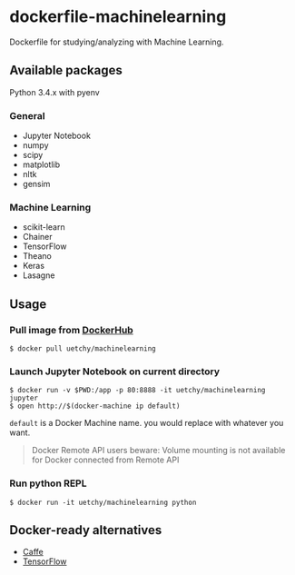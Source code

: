 # dockerfile-machinelearning
Dockerfile for studying/analyzing with Machine Learning.

## Available packages
Python 3.4.x with pyenv

### General
- Jupyter Notebook
- numpy
- scipy
- matplotlib
- nltk
- gensim

### Machine Learning
- scikit-learn
- Chainer
- TensorFlow
- Theano
- Keras
- Lasagne

## Usage
### Pull image from [DockerHub](https://registry.hub.docker.com/u/uetchy/machinelearning/)

```
$ docker pull uetchy/machinelearning
```

### Launch Jupyter Notebook on current directory

```
$ docker run -v $PWD:/app -p 80:8888 -it uetchy/machinelearning jupyter
$ open http://$(docker-machine ip default)
```

`default` is a Docker Machine name. you would replace with whatever you want.

> Docker Remote API users beware:   Volume mounting is not available for Docker connected from Remote API

### Run python REPL

```
$ docker run -it uetchy/machinelearning python
```

## Docker-ready alternatives
- [Caffe](https://github.com/tleyden/docker/tree/master/caffe)
- [TensorFlow](https://github.com/tensorflow/tensorflow/blob/master/tensorflow/g3doc/get_started/os_setup.md#docker-installation)
